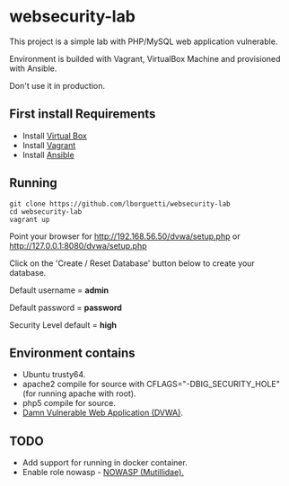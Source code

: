# websecurity-lab

This project is a simple lab with PHP/MySQL web application vulnerable.

Environment is builded with Vagrant, VirtualBox Machine and provisioned with Ansible.

Don't use it in production.

## First install Requirements

- Install [Virtual Box](https://www.virtualbox.org/)
- Install [Vagrant](http://www.vagrantup.com/)
- Install [Ansible](http://www.ansible.com/)

## Running

    git clone https://github.com/lborguetti/websecurity-lab
    cd websecurity-lab
    vagrant up

Point your browser for http://192.168.56.50/dvwa/setup.php or http://127.0.0.1:8080/dvwa/setup.php

Click on the 'Create / Reset Database' button below to create your database.

Default username = **admin**

Default password = **password**

Security Level default = **high**

## Environment contains

- Ubuntu trusty64.
- apache2 compile for source with CFLAGS="-DBIG_SECURITY_HOLE" (for running apache with root).
- php5 compile for source.
- [Damn Vulnerable Web Application (DVWA)](http://www.dvwa.co.uk/).

## TODO

- Add support for running in docker container.
- Enable role nowasp - [NOWASP (Mutillidae).](http://sourceforge.net/projects/mutillidae/)
